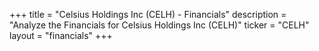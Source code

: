 +++
title = "Celsius Holdings Inc (CELH) - Financials"
description = "Analyze the Financials for Celsius Holdings Inc (CELH)"
ticker = "CELH"
layout = "financials"
+++

